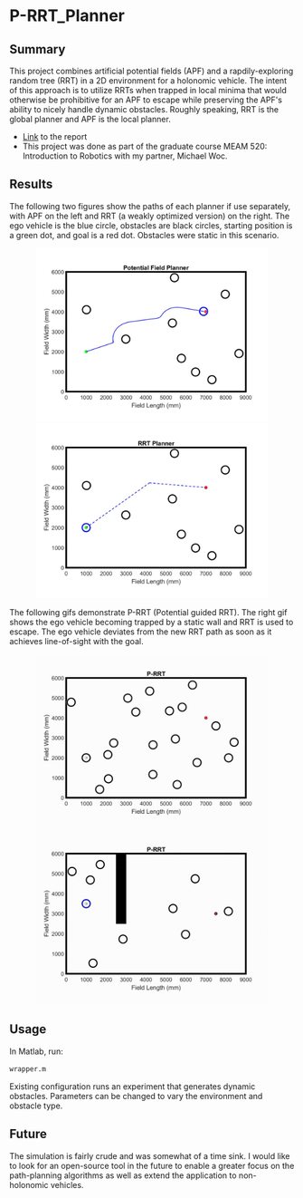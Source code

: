 # P-RRT_Planner

## Summary

This project combines artificial potential fields (APF) and a rapdily-exploring random tree (RRT) in a 2D environment for a holonomic vehicle. The intent of this approach is to utilize RRTs when trapped in local minima that would otherwise be prohibitive for an APF to escape while preserving the APF's ability to nicely handle dynamic obstacles. Roughly speaking, RRT is the global planner and APF is the local planner.

* [Link](FinalProj_Group10_Report.pdf) to the report
* This project was done as part of the graduate course MEAM 520: Introduction to Robotics with my partner, Michael Woc.

## Results

The following two figures show the paths of each planner if use separately, with APF on the left and RRT (a weakly optimized version) on the right. The ego vehicle is the blue circle, obstacles are black circles, starting position is a green dot, and goal is a red dot. Obstacles were static in this scenario.

<p align="center">
  <img width="410" src="Images/Exp1/APF_img.jpg"> 
  <img width="410" src="Images/Exp1/RRT_img.jpg"> 
</p>

The following gifs demonstrate P-RRT (Potential guided RRT). The right gif shows the ego vehicle becoming trapped by a static wall and RRT is used to escape. The ego vehicle deviates from the new RRT path as soon as it achieves line-of-sight with the goal.

<p align="center">
  <img width="410" src="Images/Exp 4/prrt_vid.gif"> 
  <img width="410" src="Images/Exp 5/prrt_vid.gif"> 
</p> 

## Usage

In Matlab, run: 
```bash
wrapper.m
```

Existing configuration runs an experiment that generates dynamic obstacles. Parameters can be changed to vary the environment and obstacle type.
  
## Future

The simulation is fairly crude and was somewhat of a time sink. I would like to look for an open-source tool in the future to enable a greater focus on the path-planning algorithms as well as extend the application to non-holonomic vehicles. 

